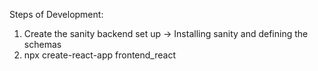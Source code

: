 Steps of Development:
1. Create the sanity backend set up -> Installing sanity and defining the schemas
2. npx create-react-app frontend_react